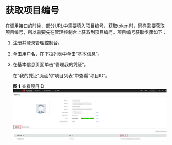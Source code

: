 # 获取项目编号<a name="apig-zh-api-180713009"></a>

在调用接口的时候，部分URL中需要填入项目编号，获取token时，同样需要获取项目编号，所以需要先在管理控制台上获取到项目编号。项目编号获取步骤如下：

1.  注册并登录管理控制台。
2.  单击用户名，在下拉列表中单击“基本信息”。
3.  在基本信息页面单击“管理我的凭证”。

    在“我的凭证”页面的“项目列表”中查看“项目ID”。

    **图 1**  查看项目ID<a name="fig48412424201120"></a>  
    ![](figures/查看项目ID.png "查看项目ID")


